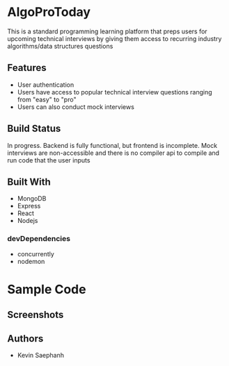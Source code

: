 # AlgoProToday

This is a standard programming learning platform that preps users for upcoming technical interviews by giving them access to recurring industry algorithms/data structures questions

## Features

- User authentication
- Users have access to popular technical interview questions ranging from "easy" to "pro"
- Users can also conduct mock interviews

## Build Status

In progress. Backend is fully functional, but frontend is incomplete. Mock interviews are non-accessible and there is no compiler api to compile and run code that the user inputs

## Built With

- MongoDB
- Express
- React
- Nodejs

### devDependencies

- concurrently
- nodemon

# Sample Code

## Screenshots

## Authors

- Kevin Saephanh
